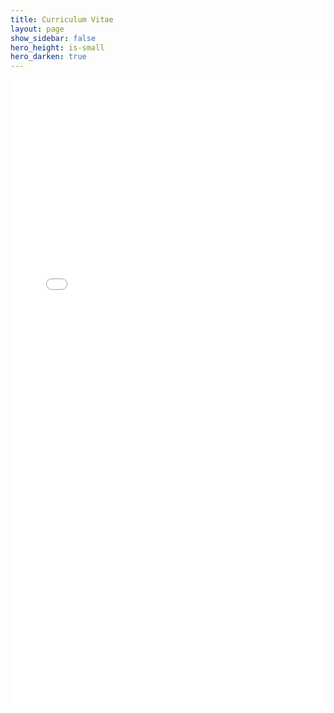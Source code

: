 ```yaml
---
title: Curriculum Vitae
layout: page
show_sidebar: false
hero_height: is-small
hero_darken: true
---
```


<iframe src="/downloads/cv.pdf" class="gde-frame" style="height: 1000px; width: 100%; border: none;" scrolling="yes"></iframe>

